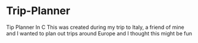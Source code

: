# Trip-Planner
Tip Planner In C
This was created during my trip to Italy, a friend of mine and I wanted to plan out trips around Europe and I thought this might be fun
